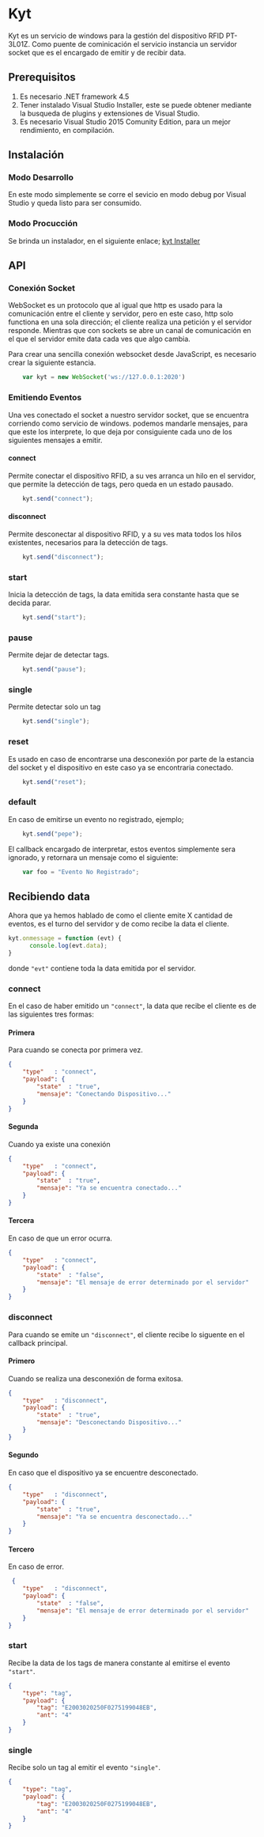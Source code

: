 # Kyt

Kyt es un servicio de windows para la gestión del dispositivo RFID PT-3L01Z. Como puente de cominicación el servicio instancia un servidor socket que es el encargado de emitir y de recibir data.

## Prerequisitos
1. Es necesario .NET framework 4.5
2. Tener instalado Visual Studio Installer, este se puede obtener mediante la busqueda de plugins y extensiones de Visual Studio.
3. Es necesario Visual Studio 2015 Comunity Edition, para un mejor rendimiento, en compilación.

## Instalación

### Modo Desarrollo
En este modo simplemente se corre el sevicio en modo debug por Visual Studio y queda listo para ser consumido.

### Modo Procucción
Se brinda un instalador, en el siguiente enlace; [kyt Installer](http://www.google.com)

## API

### Conexión Socket
WebSocket es un protocolo que al igual que http es usado para la comunicación entre el cliente y servidor, pero en este caso, http solo functiona en una sola dirección; el cliente realiza una petición y el servidor responde. Mientras que con sockets se abre un canal de comunicación en el que el servidor emite data cada ves que algo cambia.

Para crear una sencilla conexión websocket desde JavaScript, es necesario crear la siguiente estancia.

```js
	var kyt = new WebSocket('ws://127.0.0.1:2020')
```

### Emitiendo Eventos
Una ves conectado el socket a nuestro servidor socket, que se encuentra corriendo como servicio de windows. podemos mandarle mensajes, para que este los interprete, lo que deja por consiguiente cada uno de los siguientes mensajes a emitir.

#### connect
Permite conectar el dispositivo RFID, a su ves arranca un hilo en el servidor, que permite la detección de tags, pero queda en un estado pausado.
```js
	kyt.send("connect");
```

#### disconnect
Permite desconectar al dispositivo RFID, y a su ves mata todos los hilos existentes, necesarios para la detección de tags.
```js
	kyt.send("disconnect");
```

### start
Inicia la detección de tags, la data emitida sera constante hasta que se decida parar.
```js
	kyt.send("start");
```

### pause
Permite dejar de detectar tags.
```js
	kyt.send("pause");
```

### single
Permite detectar solo un tag
```js
	kyt.send("single");
```

### reset
Es usado en caso de encontrarse una desconexión por parte de la estancia del socket y el dispositivo en este caso ya se encontraria conectado.
```js
	kyt.send("reset");
```

### default
En caso de emitirse un evento no registrado, ejemplo;
```js
	kyt.send("pepe");
```
El callback encargado de interpretar, estos eventos simplemente sera ignorado, y retornara un mensaje como el siguiente:

```js
	var foo = "Evento No Registrado";
```

## Recibiendo data
Ahora que ya hemos hablado de como el cliente emite X cantidad de eventos, es el turno del servidor y de como recibe la data el cliente.

```js
kyt.onmessage = function (evt) {
      console.log(evt.data);
}
```

donde ```"evt"``` contiene toda la data emitida por el servidor.

### connect
En el caso de haber emitido un ```"connect"```, la data que recibe el cliente es de las siguientes tres formas:

#### Primera
Para cuando se conecta por primera vez.
```json
{
    "type"   : "connect",
    "payload": {
        "state"  : "true",
        "mensaje": "Conectando Dispositivo..."
    } 
}
```

#### Segunda
Cuando ya existe una conexión

```json
{
    "type"   : "connect",
    "payload": {
        "state"  : "true",
        "mensaje": "Ya se encuentra conectado..."
    } 
}
```

#### Tercera
En caso de que un error ocurra.

```json
{
    "type"   : "connect",
    "payload": {
        "state"  : "false",
        "mensaje": "El mensaje de error determinado por el servidor"
    } 
}
```

### disconnect
Para cuando se emite un ```"disconnect"```, el cliente recibe lo siguente en el callback principal.

#### Primero
Cuando se realiza una desconexión de forma exitosa.

```json
{
    "type"   : "disconnect",
    "payload": {
        "state"  : "true",
        "mensaje": "Desconectando Dispositivo..."
    } 
}
```

#### Segundo
En caso que el dispositivo ya se encuentre desconectado.

```json
{
    "type"   : "disconnect",
    "payload": {
        "state"  : "true",
        "mensaje": "Ya se encuentra desconectado..."
    } 
}
```

#### Tercero
En caso de error.

```json
 {
    "type"   : "disconnect",
    "payload": {
        "state"  : "false",
        "mensaje": "El mensaje de error determinado por el servidor"
    } 
}
```

### start
Recibe la data de los tags de manera constante al emitirse el evento ```"start"```.

```json
{
    "type": "tag",
    "payload": {
        "tag": "E2003020250F0275199048EB",
        "ant": "4"
    }
}
```

### single
Recibe solo un tag al emitir el evento ```"single"```.

```json
{
    "type": "tag",
    "payload": {
        "tag": "E2003020250F0275199048EB",
        "ant": "4"
    }
}
```


